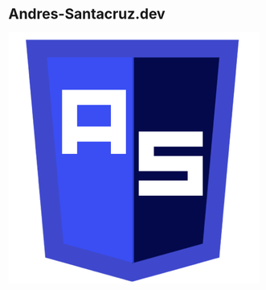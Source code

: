 # Andres-Santacruz.dev

![](https://github.com/Andres-Santacruz/Andres-santacruz-dev/blob/main/img/Andres-santacruz.png)

